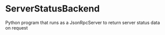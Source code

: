 # ServerStatusBackend
Python program that runs as a JsonRpcServer to return server status data on request
